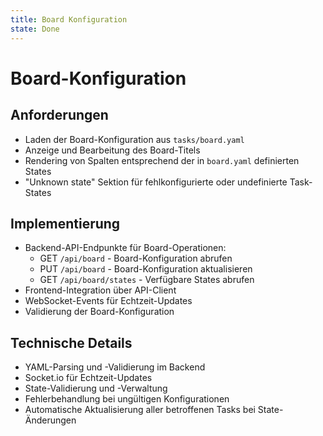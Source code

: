 ```yaml
---
title: Board Konfiguration
state: Done
---
```

# Board-Konfiguration

## Anforderungen

- Laden der Board-Konfiguration aus `tasks/board.yaml`
- Anzeige und Bearbeitung des Board-Titels
- Rendering von Spalten entsprechend der in `board.yaml` definierten States
- "Unknown state" Sektion für fehlkonfigurierte oder undefinierte Task-States

## Implementierung

- Backend-API-Endpunkte für Board-Operationen:
  - GET `/api/board` - Board-Konfiguration abrufen
  - PUT `/api/board` - Board-Konfiguration aktualisieren
  - GET `/api/board/states` - Verfügbare States abrufen
- Frontend-Integration über API-Client
- WebSocket-Events für Echtzeit-Updates
- Validierung der Board-Konfiguration

## Technische Details

- YAML-Parsing und -Validierung im Backend
- Socket.io für Echtzeit-Updates
- State-Validierung und -Verwaltung
- Fehlerbehandlung bei ungültigen Konfigurationen
- Automatische Aktualisierung aller betroffenen Tasks bei State-Änderungen 